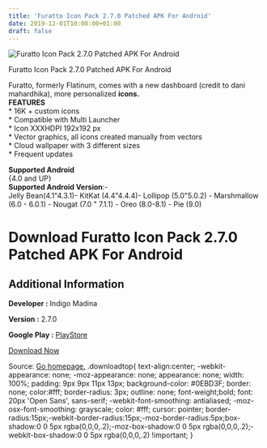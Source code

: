 ```yaml
---
title: 'Furatto Icon Pack 2.7.0 Patched APK For Android'
date: 2019-12-01T10:00:00+01:00
draft: false
---
```


![Furatto Icon Pack 2.7.0 Patched APK For Android](https://i0.wp.com/apkhome.net/wp-content/uploads/2019/11/Furatto-Icon-Pack-2.7.0-Patched.png "Furatto Icon Pack 2.7.0 Patched APK For Android")

  

Furatto Icon Pack 2.7.0 Patched APK For Android

Furatto, formerly Flatinum, comes with a new dashboard (credit to dani mahardhika), more personalized **icons.**  
**FEATURES**  
\* 16K + custom icons  
\* Compatible with Multi Launcher  
\* Icon XXXHDPI 192x192 px  
\* Vector graphics, all icons created manually from vectors  
\* Cloud wallpaper with 3 different sizes  
\* Frequent updates

**Supported Android**  
{4.0 and UP}  
**Supported Android Version**:-  
Jelly Bean(4.1"4.3.1)- KitKat (4.4"4.4.4)- Lollipop (5.0"5.0.2) - Marshmallow (6.0 - 6.0.1) - Nougat (7.0 " 7.1.1) - Oreo (8.0-8.1) - Pie (9.0)

Download Furatto Icon Pack 2.7.0 Patched APK For Android
========================================================

Additional Information
----------------------

**Developer :** Indigo Madina

**Version :** 2.7.0

**Google Play :** [PlayStore](https://play.google.com/store/apps/details?id=indigomadina.furatto.ui)

  

[Download Now](https://store4app.co/post/furatto-icon-pack-2-7-0-patched-apk-for-android_1575131673)

  
Source: [Go homepage.](https://store4app.co/post/furatto-icon-pack-2-7-0-patched-apk-for-android_1575131673) .downloadtop{ text-align:center; -webkit-appearance: none; -moz-appearance: none; appearance: none; width: 100%; padding: 9px 9px 11px 13px; background-color: #0EBD3F; border: none; color:#fff; border-radius: 3px; outline: none; font-weight;bold; font: 20px 'Open Sans', sans-serif; -webkit-font-smoothing: antialiased; -moz-osx-font-smoothing: grayscale; color: #fff; cursor: pointer; border-radius:15px;-webkit-border-radius:15px;-moz-border-radius:5px;box-shadow:0 0 5px rgba(0,0,0,.2);-moz-box-shadow:0 0 5px rgba(0,0,0,.2);-webkit-box-shadow:0 0 5px rgba(0,0,0,.2) !important; }
